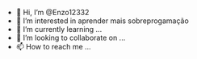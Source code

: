 - 👋 Hi, I’m @Enzo12332
- 👀 I’m interested in aprender mais sobreprogamação 
- 🌱 I’m currently learning ...
- 💞️ I’m looking to collaborate on ...
- 📫 How to reach me ...

<!---
Enzo12332/Enzo12332 is a ✨ special ✨ repository because its `README.md` (this file) appears on your GitHub profile.
You can click the Preview link to take a look at your changes.
--->
